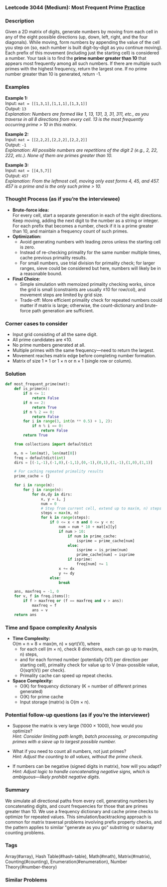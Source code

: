 ### Leetcode 3044 (Medium): Most Frequent Prime [Practice](https://leetcode.com/problems/most-frequent-prime)

### Description  
Given a 2D matrix of digits, generate numbers by moving from each cell in any of the eight possible directions (up, down, left, right, and the four diagonals). While moving, form numbers by appending the value of the cell you step on (so, each number is built digit-by-digit as you continue moving). Each prefix of this movement (including just the starting cell) is considered a number. Your task is to find the **prime number greater than 10** that appears most frequently among all such numbers. If there are multiple such primes with the highest frequency, return the largest one. If no prime number greater than 10 is generated, return -1.

### Examples  

**Example 1:**  
Input: `mat = [[1,3,1],[1,1,1],[1,3,1]]`  
Output: `13`  
*Explanation: Numbers are formed like 1, 13, 131, 3, 31, 311, etc., as you traverse in all 8 directions from every cell. 13 is the most frequently occurring prime > 10 in this matrix.*

**Example 2:**  
Input: `mat = [[2,2,2],[2,2,2],[2,2,2]]`  
Output: `-1`  
*Explanation: All possible numbers are repetitions of the digit 2 (e.g., 2, 22, 222, etc.). None of them are primes greater than 10.*

**Example 3:**  
Input: `mat = [[4,5,7]]`  
Output: `457`  
*Explanation: From the leftmost cell, moving only east forms 4, 45, and 457. 457 is a prime and is the only such prime > 10.*

### Thought Process (as if you’re the interviewee)  

- **Brute-force idea:**  
  For every cell, start a separate generation in each of the eight directions. Keep moving, adding the next digit to the number as a string or integer. For each prefix that becomes a number, check if it is a prime greater than 10, and maintain a frequency count of such primes.  
- **Optimization:**  
  - Avoid generating numbers with leading zeros unless the starting cell is zero.
  - Instead of re-checking primality for the same number multiple times, cache previous primality results.
  - For small numbers, use trial division for primality check; for larger ranges, sieve could be considered but here, numbers will likely be in a reasonable bound.
- **Final Choice:**  
  - Simple simulation with memoized primality checking works, since the grid is small (constraints are usually ≤10 for row/col), and movement steps are limited by grid size.  
  - Trade-off: More efficient primality check for repeated numbers could matter if matrix is large; otherwise, the count-dictionary and brute-force path generation are sufficient.

### Corner cases to consider  
- Input grid consisting of all the same digit.
- All prime candidates are ≤10.
- No prime numbers generated at all.
- Multiple primes with the same frequency—need to return the largest.
- Movement reaches matrix edge before completing number formation.
- Matrix of size 1 × 1 or 1 × n or n × 1 (single row or column).

### Solution

```python
def most_frequent_prime(mat):
    def is_prime(n):
        if n <= 1:
            return False
        if n == 2:
            return True
        if n % 2 == 0:
            return False
        for i in range(3, int(n ** 0.5) + 1, 2):
            if n % i == 0:
                return False
        return True

    from collections import defaultdict

    m, n = len(mat), len(mat[0])
    freq = defaultdict(int)
    dirs = [(-1,-1),(-1,0),(-1,1),(0,-1),(0,1),(1,-1),(1,0),(1,1)]

    # For caching repeated primality results
    prime_cache = {}

    for i in range(m):
        for j in range(n):
            for dx,dy in dirs:
                x, y = i, j
                num = 0
                # Step from current cell, extend up to max(m, n) steps (worst-case)
                steps = max(m, n)
                for k in range(steps):
                    if 0 <= x < m and 0 <= y < n:
                        num = num * 10 + mat[x][y]
                        if num > 10:
                            if num in prime_cache:
                                isprime = prime_cache[num]
                            else:
                                isprime = is_prime(num)
                                prime_cache[num] = isprime
                            if isprime:
                                freq[num] += 1
                        x += dx
                        y += dy
                    else:
                        break

    ans, maxfreq = -1, 0
    for v, f in freq.items():
        if f > maxfreq or (f == maxfreq and v > ans):
            maxfreq = f
            ans = v
    return ans
```

### Time and Space complexity Analysis  

- **Time Complexity:**  
  O(m × n × 8 × max(m, n) × sqrt(V)), where  
  - for each cell (m × n), check 8 directions, each can go up to max(m, n) steps,  
  - and for each formed number (potentially O(1) per direction per starting cell), primality check for value up to V (max-possible value, O(sqrt(V)) per check).  
  - Primality cache can speed up repeat checks.
- **Space Complexity:**  
  - O(K) for frequency dictionary (K = number of different primes generated)  
  - O(K) for prime cache  
  - Input storage (matrix) is O(m × n).

### Potential follow-up questions (as if you’re the interviewer)  

- Suppose the matrix is very large (1000 × 1000), how would you optimize?  
  *Hint: Consider limiting path length, batch processing, or precomputing primes with a sieve up to largest possible number.*

- What if you need to count all numbers, not just primes?  
  *Hint: Adjust the counting to all values, without the prime check.*

- If numbers can be negative (signed digits in matrix), how will you adapt?  
  *Hint: Adjust logic to handle concatenating negative signs, which is ambiguous—likely prohibit negative digits.*

### Summary
We simulate all directional paths from every cell, generating numbers by concatenating digits, and count frequencies for those that are primes greater than 10. We use a frequency dictionary and cache prime checks to optimize for repeated values. This simulation/backtracking approach is common for matrix traversal problems involving prefix property checks, and the pattern applies to similar "generate as you go" substring or subarray counting problems.

### Tags
Array(#array), Hash Table(#hash-table), Math(#math), Matrix(#matrix), Counting(#counting), Enumeration(#enumeration), Number Theory(#number-theory)

### Similar Problems
